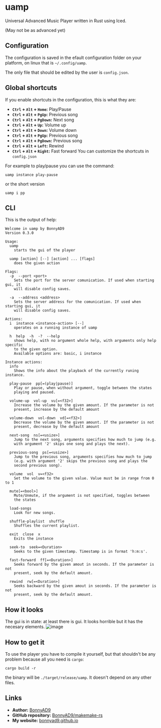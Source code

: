 # uamp
Universal Advanced Music Player written in Rust using Iced.

(May not be as advanced yet)

## Configuration
The configuration is saved in the efault configuration folder on your
platform, on linux that is `~/.config/uamp`.

The only file that should be edited by the user is `config.json`.

## Global shortcuts
If you enable shortcuts in the configuration, this is what they are:
- **`Ctrl` + `Alt` + `Home`:** Play/Pause
- **`Ctrl` + `Alt` + `PgUp`:** Previous song
- **`Ctrl` + `Alt` + `PgDown`:** Next song
- **`Ctrl` + `Alt` + `Up`:** Volume up
- **`Ctrl` + `Alt` + `Down`:** Volume down
- **`Ctrl` + `Alt` + `PgUp`:** Previous song
- **`Ctrl` + `Alt` + `PgDown`:** Previous song
- **`Ctrl` + `Alt` + `Left`:** Rewind
- **`Ctrl` + `Alt` + `Right`:** Fast forward
You can customize the shortcuts in `config.json`

For example to play/pause you can use the command:
```
uamp instance play-pause
```
or the short version
```
uamp i pp
```

## CLI
This is the output of help:
```
Welcome in uamp by BonnyAD9
Version 0.3.0

Usage:
  uamp
    starts the gui of the player

  uamp [action] [--] [action] ... [flags]
    does the given action

Flags:
  -p  --port <port>
    Sets the port for the server comunication. If used when starting gui, it
    will disable config saves.

  -a  --address <address>
    Sets the server address for the comunication. If used when starting gui, it
    will disable config saves.

Actions:
  i  instance <instance-action> [--]
    operates on a running instance of uamp

  h  help  -h  -?  --help
    shows help, with no argument whole help, with arguments only help specific
    to the given option.
    Available options are: basic, i instance

Instance actions:
  info
    Shows the info about the playback of the currently runing instance.

  play-pause  pp[=(play|pause)]
    Play or pause, when without argument, toggle between the states
    playing and paused.

  volume-up  vol-up  vu[=<f32>]
    Increase the volume by the given amount. If the parameter is not
    present, increase by the default amount

  volume-down  vol-down  vd[=<f32>]
    Decrease the volume by the given amount. If the parameter is not
    present, decrease by the default amount

  next-song  ns[=<usize>]
    Jump to the next song, arguments specifies how much to jump (e.g.
    with argument '2' skips one song and plays the next).

  previous-song  ps[=<usize>]
    Jump to the previous song, arguments specifies how much to jump
    (e.g. with argument '2' skips the previous song and plays the
    second previous song).

  volume  vol  v=<f32>
    Set the volume to the given value. Value must be in range from 0 to 1

  mute[=<bool>]
    Mute/Unmute, if the argument is not specified, toggles between
    the states

  load-songs
    Look for new songs.

  shuffle-playlist  shuffle
    Shuffles the current playlist.

  exit  close  x
    Exits the instance

  seek-to  seek=<Duration>
    Seeks to the given timestamp. Timestamp is in format 'h:m:s'.

  fast-forward  ff[=<Duration>]
    Seeks forward by the given amout in seconds. If the parameter is not
    present, seek by the default amount.

  rewind  rw[=<Duration>]
    Seeks backward by the given amout in seconds. If the parameter is not
    present, seek by the default amount.
```

## How it looks
The gui is in state: at least there is gui. It looks horrible but it has the
necesary elements.
![image](https://github.com/BonnyAD9/uamp/assets/46282097/b3e5f1f1-5aaf-4f4d-a9ba-bf8e65c498eb)


## How to get it
To use the player you have to compile it yourself, but that shouldn't be any
problem because all you need is `cargo`:
```
cargo build -r
```
the binary will be `./target/release/uamp`. It doesn't depend on any other
files.

## Links
- **Author:** [BonnyAD9](https://github.com/BonnyAD9)
- **GitHub repository:** [BonnyAD9/makemake-rs](https://github.com/BonnyAD9/uamp)
- **My website:** [bonnyad9.github.io](https://bonnyad9.github.io/)
